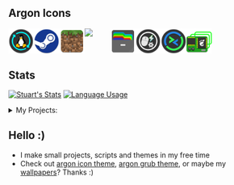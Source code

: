 ## Argon Icons
<a align='left'>
  <img align='left' src='https://raw.githubusercontent.com/stuarthayhurst/argon-icon-theme/master/argon/scalable/apps/kernel-notify.svg' width='10%'>
  <img align='left' src='https://raw.githubusercontent.com/stuarthayhurst/argon-icon-theme/master/argon/scalable/apps/steam.svg' width='10%'>
  <img align='left' src='https://raw.githubusercontent.com/stuarthayhurst/argon-icon-theme/master/argon/scalable/apps/minecraft-launcher.svg' width='10%'>
  <img align='left' src='https://raw.githubusercontent.com/stuarthayhurst/argon-icon-theme/master/argon/scalable/apps/gnome-mines.svg' width='10%'>
  <img align='left' src='https://raw.githubusercontent.com/stuarthayhurst/argon-icon-theme/master/argon/scalable/apps/org.gnome.Nautilus.svg' width='10%'>
  <img align='left' src='https://raw.githubusercontent.com/stuarthayhurst/argon-icon-theme/master/argon/scalable/apps/org.freedesktop.Piper.svg' width='10%'>
  <img align='left' src='https://raw.githubusercontent.com/stuarthayhurst/argon-icon-theme/master/argon/scalable/apps/org.remmina.Remmina.svg' width='10%'>
  <img align='top' src='https://raw.githubusercontent.com/stuarthayhurst/argon-icon-theme/master/argon/scalable/apps/org.gnome.Boxes.svg' width='10%'>
</a>

## Stats
[![Stuart's Stats](https://github-readme-stats.vercel.app/api?username=stuarthayhurst&show_icons=true&count_private=true&hide_border=true&theme=dark)](https://github.com/stuarthayhurst)
[![Language Usage](https://github-readme-stats.vercel.app/api/top-langs/?username=stuarthayhurst&hide_border=true&theme=dark&layout=compact)](https://github.com/stuarthayhurst)

<details>
  <summary>My Projects:</summary>
  <ul>
    <li><a href="https://github.com/stuarthayhurst/argon-icon-theme">Argon Icon Theme</a>: A minimal icon theme for GNOME shell</li>
    <li><a href="https://github.com/stuarthayhurst/argon-grub-theme">Argon GRUB Theme</a>: A customisable, minimal and elegant theme for GRUB, with selectable fonts, sizes and wallpapers</li>
    <li><a href="https://github.com/stuarthayhurst/argon-wallpapers">Argon Wallpapers</a>: A stylish set of wallpapers for my other projects or personal use</li>
    <li><a href="https://github.com/stuarthayhurst/remove-app-menu-extension">Remove App Menu Extension</a>: A GNOME extension to remove the app menu in the top right</li>
    <li><a href="https://github.com/stuarthayhurst/alphabetical-grid-extension">Alphabetical App Grid Extension</a>: A GNOME extenion to restore the alphabetical ordering of the app grid</li>
    <li><a href="https://github.com/stuarthayhurst/brexit-counter">Brexit Counter</a>: A joke website to count the time since Brexit, with 'inspirational' quotes</li>
  </ul>
</details>

## Hello :)
  - I make small projects, scripts and themes in my free time
  - Check out [argon icon theme](https://github.com/stuarthayhurst/argon-icon-theme), [argon grub theme](https://github.com/stuarthayhurst/argon-grub-theme), or maybe my [wallpapers](https://github.com/stuarthayhurst/argon-wallpapers)? Thanks :)
